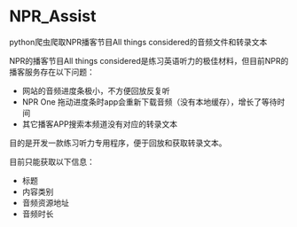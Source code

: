 # NPR_Assist
python爬虫爬取NPR播客节目All things considered的音频文件和转录文本

NPR的播客节目All things considered是练习英语听力的极佳材料，但目前NPR的播客服务存在以下问题：
- 网站的音频进度条极小，不方便回放反复听
- NPR One 拖动进度条时app会重新下载音频（没有本地缓存），增长了等待时间
- 其它播客APP搜索本频道没有对应的转录文本

目的是开发一款练习听力专用程序，便于回放和获取转录文本。

目前只能获取以下信息：
- 标题
- 内容类别
- 音频资源地址
- 音频时长

